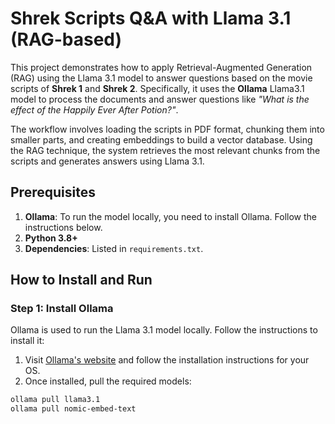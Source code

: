 # Shrek Scripts Q&A with Llama 3.1 (RAG-based)

This project demonstrates how to apply Retrieval-Augmented Generation (RAG) using the Llama 3.1 model to answer questions based on the movie scripts of **Shrek 1** and **Shrek 2**. Specifically, it uses the **Ollama** Llama3.1 model to process the documents and answer questions like _"What is the effect of the Happily Ever After Potion?"_.

The workflow involves loading the scripts in PDF format, chunking them into smaller parts, and creating embeddings to build a vector database. Using the RAG technique, the system retrieves the most relevant chunks from the scripts and generates answers using Llama 3.1.

## Prerequisites

1. **Ollama**: To run the model locally, you need to install Ollama. Follow the instructions below.
2. **Python 3.8+**
3. **Dependencies**: Listed in `requirements.txt`.

## How to Install and Run

### Step 1: Install Ollama

Ollama is used to run the Llama 3.1 model locally. Follow the instructions to install it:

1. Visit [Ollama's website](https://ollama.com/) and follow the installation instructions for your OS.
2. Once installed, pull the required models:

```bash
ollama pull llama3.1
ollama pull nomic-embed-text
